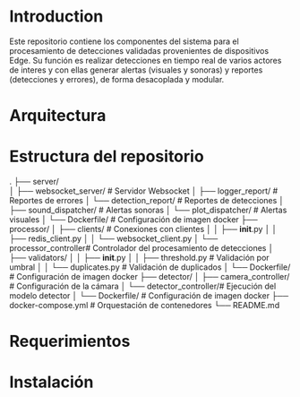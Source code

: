 # Introduction 
Este repositorio contiene los componentes del sistema para el procesamiento de detecciones validadas provenientes de dispositivos Edge. Su función es realizar detecciones en tiempo real de varios actores de interes y con ellas generar alertas (visuales y sonoras) y reportes (detecciones y errores), de forma desacoplada y modular.

# Arquitectura


# Estructura del repositorio

.
├── server/         
│   ├── websocket_server/   # Servidor Websocket
│   ├── logger_report/      # Reportes de errores
│   └── detection_report/   # Reportes de detecciones
│   ├── sound_dispatcher/   # Alertas sonoras
│   └── plot_dispatcher/    # Alertas visuales
│   └── Dockerfile/         # Configuración de imagen docker
├── processor/
│   ├── clients/            # Conexiones con clientes
│   │   ├── __init__.py
│   │   ├── redis_client.py
│   │   └── websocket_client.py
│   └── processor_controller# Controlador del procesamiento de detecciones
│   ├── validators/ 
│   │   ├── __init__.py
│   │   ├── threshold.py        # Validación por umbral
│   │   └── duplicates.py       # Validación de duplicados
│   └── Dockerfile/         # Configuración de imagen docker
├── detector/
│   ├── camera_controller/  # Configuración de la cámara
│   └── detector_controller/# Ejecución del modelo detector
│   └── Dockerfile/         # Configuración de imagen docker
├── docker-compose.yml      # Orquestación de contenedores
└── README.md

# Requerimientos

# Instalación


